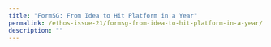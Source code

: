 ```yaml
---
title: "FormSG: From Idea to Hit Platform in a Year"
permalink: /ethos-issue-21/formsg-from-idea-to-hit-platform-in-a-year/
description: ""
---
```

